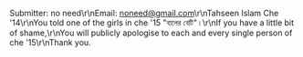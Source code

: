 Submitter: no need\r\nEmail: noneed@gmail.com\r\nTahseen Islam Che '14\r\nYou told one of the girls in che '15 "বালের বেটি"।\r\nIf you have a little bit of shame,\r\nYou will publicly apologise to each and every single person of che '15\r\nThank you.